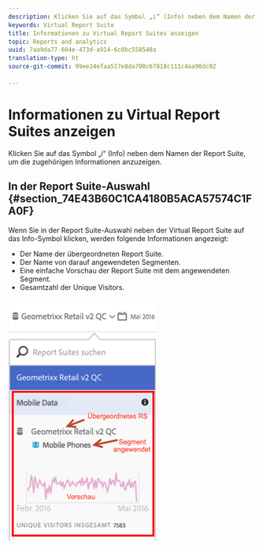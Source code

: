 ```yaml
---
description: Klicken Sie auf das Symbol „i“ (Info) neben dem Namen der Report Suite, um die zugehörigen Informationen anzuzeigen.
keywords: Virtual Report Suite
title: Informationen zu Virtual Report Suites anzeigen
topic: Reports and analytics
uuid: 7aa9da77-604e-473d-a914-6c0bc558548a
translation-type: ht
source-git-commit: 99ee24efaa517e8da700c67818c111c4aa90dc02

---
```



# Informationen zu Virtual Report Suites anzeigen

Klicken Sie auf das Symbol „i“ (Info) neben dem Namen der Report Suite, um die zugehörigen Informationen anzuzeigen.

## In der Report Suite-Auswahl  {#section_74E43B60C1CA4180B5ACA57574C1FA0F}

Wenn Sie in der Report Suite-Auswahl neben der Virtual Report Suite auf das Info-Symbol klicken, werden folgende Informationen angezeigt:

* Der Name der übergeordneten Report Suite.
* Der Name von darauf angewendeten Segmenten.
* Eine einfache Vorschau der Report Suite mit dem angewendeten Segment.
* Gesamtzahl der Unique Visitors.

![](assets/vrs-info.png)

